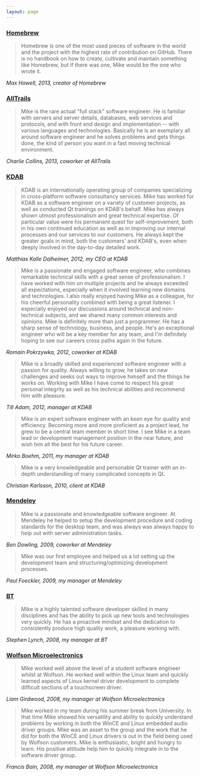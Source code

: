 ```yaml
---
layout: page
---
```


### [Homebrew](https://github.com/Homebrew/homebrew/)
> Homebrew is one of the most used pieces of software in the world and the project with the highest rate of contribution on GitHub. There is no handbook on how to create, cultivate and maintain something like Homebrew, but if there was one, Mike would be the one who wrote it.

_Max Howell, 2013, creator of Homebrew_

### [AllTrails](http://alltrails.com/)
> Mike is the rare actual "full stack" software engineer. He is familiar with servers and server details, databases, web services and protocols, and with front end design and implementation -- with various languages and technologies. Basically he is an exemplary all around software engineer and he solves problems and gets things done, the kind of person you want in a fast moving technical environment.

_Charlie Collins, 2013, coworker at AllTrails_

### [KDAB](http://kdab.com/)
> KDAB is an internationally operating group of companies specializing in cross-platform software consultancy services. Mike has worked for KDAB as a software engineer on a variety of customer projects, as well as conducted Qt trainings on KDAB's behalf. Mike has always shown utmost professionalism and great technical expertise. Of particular value were his permanent quest for self-improvement, both in his own continued education as well as in improving our internal processes and our services to our customers. He always kept the greater goals in mind, both the customers' and KDAB's, even when deeply involved in the day-to-day detailed work.

_Matthias Kalle Dalheimer, 2012, my CEO at KDAB_

> Mike is a passionate and engaged software engineer, who combines remarkable technical skills with a great sense of professionalism. I have worked with him on multiple projects and he always exceeded all expectations, especially when it involved learning new domains and technologies. I also really enjoyed having Mike as a colleague, for his cheerful personality combined with being a great listener. I especially enjoyed our discussions around technical and non-technical subjects, and we shared many common interests and opinions.  Mike is definitely more than just a programmer. He has a sharp sense of technology, business, and people. He's an exceptional engineer who will be a key member for any team, and I'm definitely hoping to see our careers cross paths again in the future.

_Romain Pokrzywka, 2012, coworker at KDAB_

> Mike is a broadly skilled and experienced software engineer with a passion for quality. Always willing to grow, he takes on new challenges and seeks out ways to improve himself and the things he works on. Working with Mike I have come to respect his great personal integrity as well as his technical abilities and recommend him with pleasure.

_Till Adam, 2012, manager at KDAB_

> Mike is an expert software engineer with an keen eye for quality and efficiency. Becoming more and more proficient as a project lead, he grew to be a central team member in short time. I see Mike in a team lead or development management position in the near future, and wish him all the best for his future career.

_Mirko Boehm, 2011, my manager at KDAB_

> Mike is a very knowledgeable and personable Qt trainer with an in-depth understanding of many complicated concepts in Qt.

_Christian Karlsson, 2010, client at KDAB_

### [Mendeley](http://www.mendeley.com/)
> Mike is a passionate and knowledgeable software engineer. At Mendeley he helped to setup the development procedure and coding standards for the desktop team, and was always was always happy to help out with server administration tasks.

_Ben Dowling, 2009, coworker at Mendeley_

> Mike was our first employee and helped us a lot setting up the development team and structuring/optimizing development processes.

_Paul Foeckler, 2009, my manager at Mendeley_

### [BT](http://www.bt.com/)
> Mike is a highly talented software developer skilled in many disciplines and has the ability to pick up new tools and technologies very quickly. He has a proactive mindset and the dedication to consistently produce high quality work, a pleasure working with.

_Stephen Lynch, 2008, my manager at BT_

### [Wolfson Microelectronics](http://www.wolfsonmicro.com/)
> Mike worked well above the level of a student software engineer whilst at Wolfson. He worked well within the Linux team and quickly learned aspects of Linux kernel driver development to complete difficult sections of a touchscreen driver.

_Liam Girdwood, 2008, my manager at Wolfson Microelectronics_

> Mike worked in my team during his summer break from University. In that time Mike showed his versatility and ability to quickly understand problems by working in both the WinCE and Linux embedded audio driver groups. Mike was an asset to the group and the work that he did for both the WinCE and Linux drivers is out in the field being used by Wolfson customers. Mike is enthusiastic, bright and hungry to learn. His positive attitude help him to quickly integrate in to the software driver group.

_Francis Bain, 2008, my manager at Wolfson Microelectronics_
